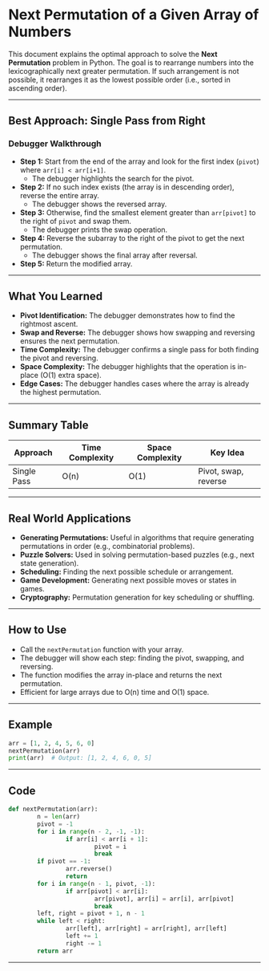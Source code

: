 # Next Permutation of a Given Array of Numbers

This document explains the optimal approach to solve the **Next Permutation** problem in Python. The goal is to rearrange numbers into the lexicographically next greater permutation. If such arrangement is not possible, it rearranges it as the lowest possible order (i.e., sorted in ascending order).

---

## Best Approach: Single Pass from Right

### Debugger Walkthrough

- **Step 1:** Start from the end of the array and look for the first index (`pivot`) where `arr[i] < arr[i+1]`.
    - The debugger highlights the search for the pivot.
- **Step 2:** If no such index exists (the array is in descending order), reverse the entire array.
    - The debugger shows the reversed array.
- **Step 3:** Otherwise, find the smallest element greater than `arr[pivot]` to the right of `pivot` and swap them.
    - The debugger prints the swap operation.
- **Step 4:** Reverse the subarray to the right of the pivot to get the next permutation.
    - The debugger shows the final array after reversal.
- **Step 5:** Return the modified array.

---

## What You Learned

- **Pivot Identification:** The debugger demonstrates how to find the rightmost ascent.
- **Swap and Reverse:** The debugger shows how swapping and reversing ensures the next permutation.
- **Time Complexity:** The debugger confirms a single pass for both finding the pivot and reversing.
- **Space Complexity:** The debugger highlights that the operation is in-place (O(1) extra space).
- **Edge Cases:** The debugger handles cases where the array is already the highest permutation.

---

## Summary Table

| Approach      | Time Complexity | Space Complexity | Key Idea                |
| ------------- | --------------- | ---------------- | ----------------------- |
| Single Pass   | O(n)            | O(1)             | Pivot, swap, reverse    |

---

## Real World Applications

- **Generating Permutations:** Useful in algorithms that require generating permutations in order (e.g., combinatorial problems).
- **Puzzle Solvers:** Used in solving permutation-based puzzles (e.g., next state generation).
- **Scheduling:** Finding the next possible schedule or arrangement.
- **Game Development:** Generating next possible moves or states in games.
- **Cryptography:** Permutation generation for key scheduling or shuffling.

---

## How to Use

- Call the `nextPermutation` function with your array.
- The debugger will show each step: finding the pivot, swapping, and reversing.
- The function modifies the array in-place and returns the next permutation.
- Efficient for large arrays due to O(n) time and O(1) space.

---

## Example

```python
arr = [1, 2, 4, 5, 6, 0]
nextPermutation(arr)
print(arr)  # Output: [1, 2, 4, 6, 0, 5]
```

---

## Code

```python
def nextPermutation(arr):
        n = len(arr)
        pivot = -1
        for i in range(n - 2, -1, -1):
                if arr[i] < arr[i + 1]:
                        pivot = i
                        break
        if pivot == -1:
                arr.reverse()
                return
        for i in range(n - 1, pivot, -1):
                if arr[pivot] < arr[i]:
                        arr[pivot], arr[i] = arr[i], arr[pivot]
                        break
        left, right = pivot + 1, n - 1
        while left < right:
                arr[left], arr[right] = arr[right], arr[left]
                left += 1
                right -= 1
        return arr
```

---